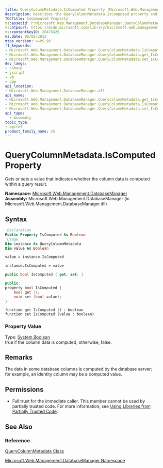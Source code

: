```yaml
---
title: QueryColumnMetadata.IsComputed Property (Microsoft.Web.Management.DatabaseManager)
description: Describes the QueryColumnMetadata.IsComputed property and provides the property's namespace, assembly, syntax, remarks, and permissions.
TOCTitle: IsComputed Property
ms:assetid: P:Microsoft.Web.Management.DatabaseManager.QueryColumnMetadata.IsComputed
ms:mtpsurl: https://msdn.microsoft.com/library/microsoft.web.management.databasemanager.querycolumnmetadata.iscomputed(v=VS.90)
ms:contentKeyID: 20476429
ms.date: 05/02/2012
mtps_version: v=VS.90
f1_keywords:
- Microsoft.Web.Management.DatabaseManager.QueryColumnMetadata.IsComputed
- Microsoft.Web.Management.DatabaseManager.QueryColumnMetadata.get_IsComputed
- Microsoft.Web.Management.DatabaseManager.QueryColumnMetadata.set_IsComputed
dev_langs:
- csharp
- jscript
- vb
- cpp
api_location:
- Microsoft.Web.Management.DatabaseManager.dll
api_name:
- Microsoft.Web.Management.DatabaseManager.QueryColumnMetadata.get_IsComputed
- Microsoft.Web.Management.DatabaseManager.QueryColumnMetadata.IsComputed
- Microsoft.Web.Management.DatabaseManager.QueryColumnMetadata.set_IsComputed
api_type:
  - Assembly
topic_type:
- apiref
product_family_name: VS
---
```


# QueryColumnMetadata.IsComputed Property

Gets or sets a value that indicates whether the column data is computed within a query result.

**Namespace:**  [Microsoft.Web.Management.DatabaseManager](microsoft-web-management-databasemanager-namespace.md)  
**Assembly:**  Microsoft.Web.Management.DatabaseManager (in Microsoft.Web.Management.DatabaseManager.dll)

## Syntax

```vb
'Declaration
Public Property IsComputed As Boolean
'Usage
Dim instance As QueryColumnMetadata
Dim value As Boolean

value = instance.IsComputed

instance.IsComputed = value
```

```csharp
public bool IsComputed { get; set; }
```

```cpp
public:
property bool IsComputed {
    bool get ();
    void set (bool value);
}
```

```jscript
function get IsComputed () : boolean
function set IsComputed (value : boolean)
```

### Property Value

Type: [System.Boolean](https://msdn.microsoft.com/library/a28wyd50)  
true if the column data is computed; otherwise, false.  

## Remarks

The data in some database columns is computed by the database server; for example, an identity column may be a computed value.

## Permissions

  - Full trust for the immediate caller. This member cannot be used by partially trusted code. For more information, see [Using Libraries from Partially Trusted Code](https://msdn.microsoft.com/library/8skskf63).

## See Also

### Reference

[QueryColumnMetadata Class](querycolumnmetadata-class-microsoft-web-management-databasemanager.md)

[Microsoft.Web.Management.DatabaseManager Namespace](microsoft-web-management-databasemanager-namespace.md)
